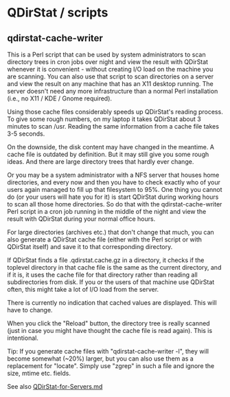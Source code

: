 # QDirStat / scripts

## qdirstat-cache-writer

This is a Perl script that can be used by system administrators to scan
directory trees in cron jobs over night and view the result with QDirStat
whenever it is convenient - without creating I/O load on the machine you are
scanning. You can also use that script to scan directories on a server and view
the result on any machine that has an X11 desktop running. The server doesn't
need any more infrastructure than a normal Perl installation (i.e., no X11 /
KDE / Gnome required).

Using those cache files considerably speeds up QDirStat's reading process. To
give some rough numbers, on my laptop it takes QDirStat about 3 minutes to scan
/usr. Reading the same information from a cache file takes 3-5 seconds.

On the downside, the disk content may have changed in the meantime. A cache
file is outdated by definition. But it may still give you some rough ideas. And
there are large directory trees that hardly ever change.

Or you may be a system administrator with a NFS server that houses home
directories, and every now and then you have to check exactly who of your users
again managed to fill up that filesystem to 95%. One thing you cannot do (or
your users will hate you for it) is start QDirStat during working hours to scan
all those home directories. So do that with the qdirstat-cache-writer Perl
script in a cron job running in the middle of the night and view the result
with QDirStat during your normal office hours.

 
For large directories (archives etc.) that don't change that much, you can also
generate a QDirStat cache file (either with the Perl script or with QDirStat
itself) and save it to that corresponding directory.

If QDirStat finds a file .qdirstat.cache.gz in a directory, it checks if the
toplevel directory in that cache file is the same as the current directory, and
if it is, it uses the cache file for that directory rather than reading all
subdirectories from disk. If you or the users of that machine use QDirStat often,
this might take a lot of I/O load from the server.


There is currently no indication that cached values are displayed. This will
have to change.

When you click the "Reload" button, the directory tree is really scanned (just
in case you might have thought the cache file is read again). This is
intentional.

Tip: If you generate cache files with "qdirstat-cache-writer -l", they will
become somewhat (~20%) larger, but you can also use them as a replacement for
"locate". Simply use "zgrep" in such a file and ignore the size, mtime
etc. fields.


See also [QDirStat-for-Servers.md](https://github.com/shundhammer/qdirstat/blob/master/doc/QDirStat-for-Servers.md)
